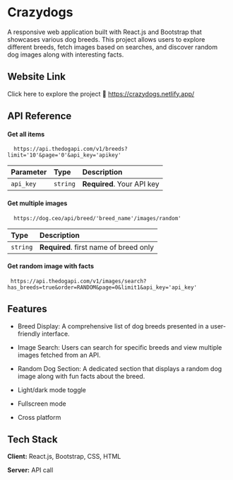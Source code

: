 # Crazydogs

A responsive web application built with React.js and Bootstrap that showcases various dog breeds. This project allows users to explore different breeds, fetch images based on searches, and discover random dog images along with interesting facts.

## Website Link
Click here to explore the project
🔗 https://crazydogs.netlify.app/


## API Reference

#### Get all items

```http
  https://api.thedogapi.com/v1/breeds?limit='10'&page='0'&api_key='apikey'
```

| Parameter | Type     | Description                |
| :-------- | :------- | :------------------------- |
| `api_key` | `string` | **Required**. Your API key |

#### Get multiple images

```http
  https://dog.ceo/api/breed/'breed_name'/images/random'
```

| Type     | Description                |
| :------- | :------------------------- |
| `string` | **Required**. first name of breed only |

#### Get random image with facts

```http
 https://api.thedogapi.com/v1/images/search?has_breeds=true&order=RANDOM&page=0&limit1&api_key='api_key'
```



## Features

- Breed Display: A comprehensive list of dog breeds presented in a user-friendly interface.

- Image Search: Users can search for specific breeds and view multiple images fetched from an API.

- Random Dog Section: A dedicated section that displays a random dog image along with fun facts about the breed.

- Light/dark mode toggle
- Fullscreen mode
- Cross platform
## Tech Stack

**Client:** React.js, Bootstrap, CSS, HTML

**Server:** API call
